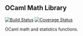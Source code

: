 OCaml Math Library
------------------

[![Build Status](https://travis-ci.org/rleonid/oml.svg)](https://travis-ci.org/rleonid/oml)
[![Coverage Status](https://coveralls.io/repos/rleonid/oml/master.svg)](https://coveralls.io/r/rleonid/oml)

OCaml math and statistics functions.
